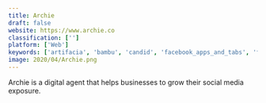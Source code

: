 ```yaml
---
title: Archie
draft: false 
website: https://www.archie.co
classification: ['']
platform: ['Web']
keywords: ['artifacia', 'bambu', 'candid', 'facebook_apps_and_tabs', 'facebook_for_business', 'filament_flare', 'fomo', 'foursixty', 'komfo', 'mavsocial', 'missinglettr', 'olapic', 'postplanner', 'ritetag', 'socialpilot', 'socialtwist', 'socialxpand', 'youvisit']
image: 2020/04/Archie.png
---
```

Archie is a digital agent that helps businesses to grow their social media exposure.
